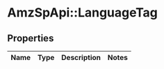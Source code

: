 # AmzSpApi::LanguageTag

## Properties
Name | Type | Description | Notes
------------ | ------------- | ------------- | -------------

